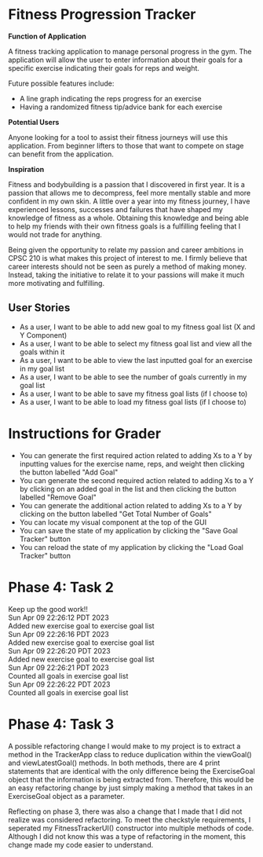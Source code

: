 # Fitness Progression Tracker
**Function of Application**

A fitness tracking application to manage personal progress in the gym. The application will allow the user to enter
information about their goals for a specific exercise indicating their goals for reps and weight. 

Future possible features include:
- A line graph indicating the reps progress for an exercise
- Having a randomized fitness tip/advice bank for each exercise

**Potential Users**

Anyone looking for a tool to assist their fitness journeys will use this application. From beginner lifters to those
that want to compete on stage can benefit from the application.

**Inspiration**

Fitness and bodybuilding is a passion that I discovered in first year. It is a passion that allows me to decompress,
feel more mentally stable and more confident in my own skin. A little over a year into my fitness journey, I have
experienced lessons, successes and failures that have shaped my knowledge of fitness as a whole. Obtaining this
knowledge and being able to help my friends with their own fitness goals is a fulfilling feeling that I would not trade
for anything.

Being given the opportunity to relate my passion and career ambitions in CPSC 210 is what makes this project of interest
to me. I firmly believe that career interests should not be seen as purely a method of making money. Instead, taking the
initiative to relate it to your passions will make it much more motivating and fulfilling.

## User Stories
- As a user, I want to be able to add new goal to my fitness goal list (X and Y Component)
- As a user, I want to be able to select my fitness goal list and view all the goals within it 
- As a user, I want to be able to view the last inputted goal for an exercise in my goal list 
- As a user, I want to be able to see the number of goals currently in my goal list 
- As a user, I want to be able to save my fitness goal lists (if I choose to) 
- As a user, I want to be able to load my fitness goal lists (if I choose to)

# Instructions for Grader
- You can generate the first required action related to adding Xs to a Y by inputting values for the exercise name, reps, and weight then clicking the button labelled "Add Goal"
- You can generate the second required action related to adding Xs to a Y by clicking on an added goal in the list and then clicking the button labelled "Remove Goal"
- You can generate the additional action related to adding Xs to a Y by clicking on the button labelled "Get Total Number of Goals" 
- You can locate my visual component at the top of the GUI 
- You can save the state of my application by clicking the "Save Goal Tracker" button
- You can reload the state of my application by clicking the "Load Goal Tracker" button

# Phase 4: Task 2
Keep up the good work!!  
Sun Apr 09 22:26:12 PDT 2023  
Added new exercise goal to exercise goal list  
Sun Apr 09 22:26:16 PDT 2023  
Added new exercise goal to exercise goal list  
Sun Apr 09 22:26:20 PDT 2023  
Added new exercise goal to exercise goal list  
Sun Apr 09 22:26:21 PDT 2023  
Counted all goals in exercise goal list  
Sun Apr 09 22:26:22 PDT 2023  
Counted all goals in exercise goal list  

# Phase 4: Task 3
A possible refactoring change I would make to my project is to extract a method in the TrackerApp class to reduce duplication within the viewGoal() and viewLatestGoal() methods. In both methods, there are 4 print statements that are identical with the only difference being the ExerciseGoal object that the information is being extracted from. Therefore, this would be an easy refactoring change by just simply making a method that takes in an ExerciseGoal object as a parameter. 

Reflecting on phase 3, there was also a change that I made that I did not realize was considered refactoring. To meet the checkstyle requirements, I seperated my FitnessTrackerUI() constructor into multiple methods of code. Although I did not know this was a type of refactoring in the moment, this change made my code easier to understand. 




